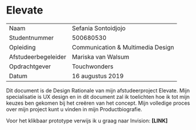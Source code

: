 # Elevate

|  |  |
| :--- | :--- |
| Naam | Sefania Sontoidjojo |
| Studentnummer | 500680530 |
| Opleiding | Communication & Multimedia Design |
| Afstudeerbegeleider | Mariska van Walsum |
| Opdrachtgever | Touchwonders |
| Datum | 16 augustus 2019 |

Dit document is de Design Rationale van mijn afstudeerproject Elevate. Mijn specialisatie is UX design en in dit document zal ik toelichten hoe ik tot mijn keuzes ben gekomen bij het creëren van het concept. Mijn volledige proces over mijn project kunt u vinden in mijn Productbiografie.

Voor het klikbaar prototype verwijs ik u graag naar Invision: **\[LINK\]**

